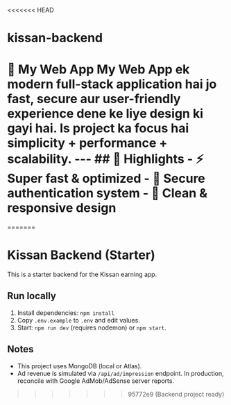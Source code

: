 <<<<<<< HEAD
# kissan-backend
# 🚀 My Web App  **My Web App** ek modern full-stack application hai jo fast, secure aur user-friendly experience dene ke liye design ki gayi hai.   Is project ka focus hai **simplicity + performance + scalability**.    ---  ## 🌟 Highlights - ⚡ Super fast &amp; optimized - 🔐 Secure authentication system - 🎨 Clean &amp; responsive design 
=======
# Kissan Backend (Starter)

This is a starter backend for the Kissan earning app.

## Run locally
1. Install dependencies: `npm install`
2. Copy `.env.example` to `.env` and edit values.
3. Start: `npm run dev` (requires nodemon) or `npm start`.

## Notes
- This project uses MongoDB (local or Atlas).
- Ad revenue is simulated via `/api/ad/impression` endpoint. In production, reconcile with Google AdMob/AdSense server reports.
>>>>>>> 95772e9 (Backend project ready)
